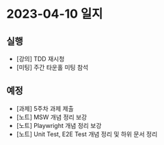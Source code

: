 # 2023-04-10 일지

## 실행

- [강의] TDD 재시청
- [미팅] 주간 타운홀 미팅 참석

## 예정

- [과제] 5주차 과제 제출
- [노트] MSW 개념 정리 보강
- [노트] Playwright 개념 정리 보강
- [노트] Unit Test, E2E Test 개념 정리 및 하위 문서 정리
